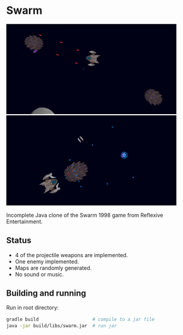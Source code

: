 # Swarm

<img src="https://github.com/hellux/swarm/raw/master/screenshots/sc1.png" width="452">
<img src="https://github.com/hellux/swarm/raw/master/screenshots/sc2.png" width="452">

Incomplete Java clone of the Swarm 1998 game from Reflexive Entertainment.

## Status
  * 4 of the projectile weapons are implemented.
  * One enemy implemented.
  * Maps are randomly generated.
  * No sound or music.

## Building and running

Run in root directory:
```sh
gradle build                    # compile to a jar file
java -jar build/libs/swarm.jar  # run jar
```
